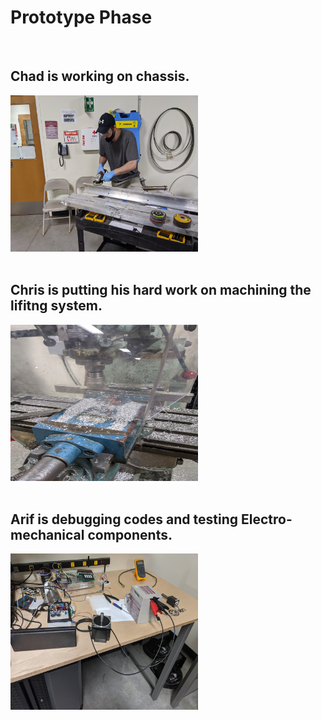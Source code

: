 # Prototype Phase

<br>

## Chad is working on chassis.
<img src="https://github.com/ai598d/IntelServerRobot/blob/gh-pages/Chassis.jpeg" width="300" height="250" />

<br>
<br>

## Chris is putting his hard work on machining the lifitng system.
<img src="https://github.com/ai598d/IntelServerRobot/blob/gh-pages/Lift.jpeg" width="300" height="250" />
<br>
<br>

## Arif is debugging codes and testing Electro-mechanical components.
<img src="https://github.com/ai598d/IntelServerRobot/blob/gh-pages/Electro_Mechanichal%20Testing.jpg"  width="300" height="250" />
